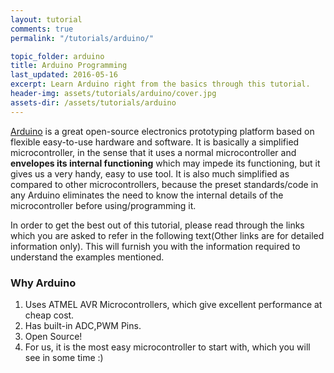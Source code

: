 ```yaml
---
layout: tutorial
comments: true
permalink: "/tutorials/arduino/"

topic_folder: arduino
title: Arduino Programming
last_updated: 2016-05-16
excerpt: Learn Arduino right from the basics through this tutorial.
header-img: assets/tutorials/arduino/cover.jpg
assets-dir: /assets/tutorials/arduino
---
```


[Arduino](https://www.arduino.cc/) is a great open-source electronics prototyping
platform based on flexible easy-to-use hardware and software. It is basically a simplified
microcontroller, in the sense that it uses a normal microcontroller and
**envelopes its internal functioning** which may impede its functioning,
but it gives us a very handy, easy to use tool. It is also much
simplified as compared to other microcontrollers, because the preset
standards/code in any Arduino eliminates the need to know the internal
details of the microcontroller before using/programming it.

In order to get the best out of this tutorial, please read through the
links which you are asked to refer in the following text(Other links are
for detailed information only). This will furnish you with the
information required to understand the examples mentioned.

### Why Arduino

1.  Uses ATMEL AVR Microcontrollers, which give excellent performance at
    cheap cost.
2.  Has built-in ADC,PWM Pins.
3.  Open Source!
4.  For us, it is the most easy microcontroller to start with, which you
    will see in some time :)
